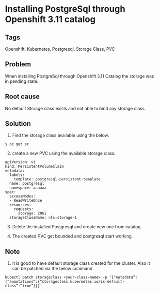 # Installing PostgreSql through Openshift 3.11 catalog

## Tags

Openshift, Kubernetes, Postgresql, Storage Class, PVC

## Problem 

When installing PostgreSql through Openshift 3.11 Catalog the storage was in pending state. 

## Root cause

No default Storage class exists and not able to bind any storage class.

## Solution

1. Find the storage class available using the below.

```
$ oc get sc

```

2. create a new PVC using the available storage class.

```
apiVersion: v1
kind: PersistentVolumeClaim
metadata:
  labels:
    template: postgresql-persistent-template
  name: postgresql
  namespace: aaaaaa
spec:
  accessModes:
  - ReadWriteOnce
  resources:
    requests:
      storage: 20Gi
  storageClassName: nfs-storage-1
```

3. Delete the installed Postgresql and create new one from catalog. 

4. The created PVC get bounded and postgresql start working.


## Note

1. It is good to have default storage class created for the cluster. Also It can be patched via the below command.
```
kubectl patch storageclass <your-class-name> -p ‘{“metadata”: {“annotations”:{“storageclass.kubernetes.io/is-default-class”:“true”}}}’
```
